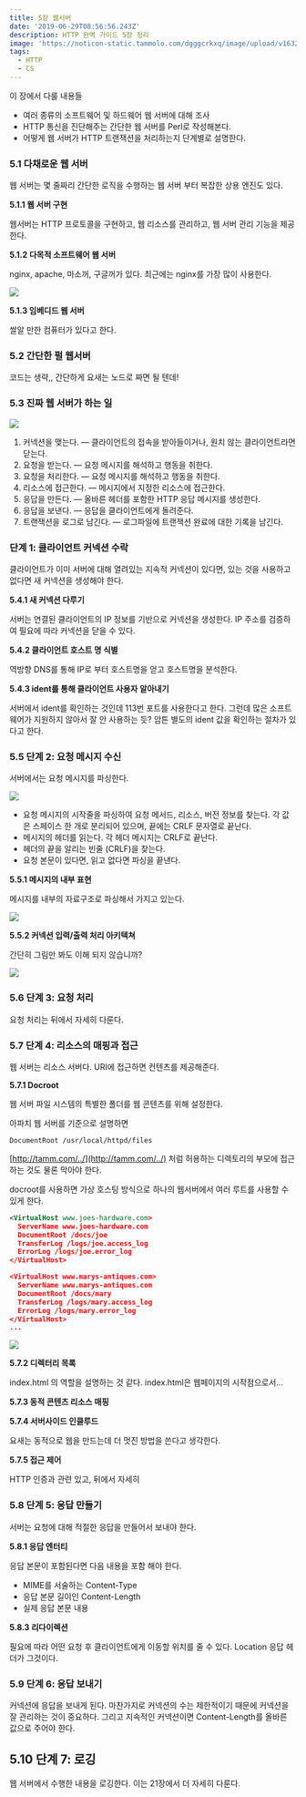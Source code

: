 ```yaml
---
title: 5장 웹서버
date: '2019-06-29T08:56:56.243Z'
description: HTTP 완벽 가이드 5장 정리
image: 'https://noticon-static.tammolo.com/dgggcrkxq/image/upload/v1632186958/tlog/http-perfect-guide_am6yzc.png'
tags:
  - HTTP
  - CS
---
```


이 장에서 다룰 내용들

- 여러 종류의 소프트웨어 및 하드웨어 웹 서버에 대해 조사
- HTTP 통신을 진단해주는 간단한 웹 서버를 Perl로 작성해본다.
- 어떻게 웹 서버가 HTTP 트랜잭션을 처리하는지 단계별로 설명한다.

### 5.1 다채로운 웹 서버

웹 서버는 몇 줄짜리 간단한 로직을 수행하는 웹 서버 부터 복잡한 상용 엔진도 있다.

**5.1.1 웹 서버 구현**

웹서버는 HTTP 프로토콜을 구현하고, 웹 리소스를 관리하고, 웹 서버 관리 기능을 제공한다. 

**5.1.2 다목적 소프트웨어 웹 서버**

nginx, apache, 마소꺼, 구글꺼가 있다. 최근에는 nginx를 가장 많이 사용한다.

![](https://noticon-static.tammolo.com/dgggcrkxq/image/upload/v1631952575/tlog/_2019-06-24__2-094f59c9-2b42-465c-b986-a8ad93071d66.37.46_vfrpce.png)

**5.1.3 임베디드 웹 서버**

쌀알 만한 컴퓨터가 있다고 한다.

### 5.2 간단한 펄 웹서버

코드는 생략,, 간단하게 요새는 노드로 짜면 될 텐데!

### 5.3 진짜 웹 서버가 하는 일

![](https://noticon-static.tammolo.com/dgggcrkxq/image/upload/v1631952599/tlog/Untitled-e6f2ebb6-3d9f-4855-b9a7-2750f74d96dc_fyjlkz.png)

1. 커넥션을 맺는다. — 클라이언트의 접속을 받아들이거나, 원치 않는 클라이언트라면 닫는다.
2. 요청을 받는다. — 요청 메시지를 해석하고 행동을 취한다.
3. 요청을 처리한다. — 요청 메시지를 해석하고 행동을 취한다.
4. 리소스에 접근한다. — 메시지에서 지정한 리소스에 접근한다.
5. 응답을 만든다. — 올바른 헤더를 포함한 HTTP 응답 메시지를 생성한다.
6. 응답을 보낸다. — 응답을 클라이언트에게 돌려준다.
7. 트랜잭션을 로그로 남긴다. — 로그파일에 트랜잭션 완료에 대한 기록을 남긴다.

### 단계 1: 클라이언트 커넥션 수락

클라이언트가 이미 서버에 대해 열려있는 지속적 커넥션이 있다면, 있는 것을 사용하고 없다면 새 커넥션을 생성해야 한다.

**5.4.1 새 커넥션 다루기**

서버는 연결된 클라이언트의 IP 정보를 기반으로 커넥션을 생성한다. IP 주소를 검증하여 필요에 따라 커넥션을 닫을 수 있다.

**5.4.2 클라이언트 호스트 명 식별**

역방향 DNS를 통해 IP로 부터 호스트명을 얻고 호스트명을 분석한다.

**5.4.3 ident를 통해 클라이언트 사용자 알아내기**

서버에서 ident를 확인하는 것인데 113번 포트를 사용한다고 한다. 그런데 많은 소프트웨어가 지원하지 않아서 잘 안 사용하는 듯? 암튼 별도의 ident 값을 확인하는 절차가 있다고 한다.

### 5.5 단계 2: 요청 메시지 수신

서버에서는 요청 메시지를 파싱한다.

![](https://noticon-static.tammolo.com/dgggcrkxq/image/upload/v1631952596/tlog/Untitled-1003319b-6b36-4a9a-bc41-ec357799a459_ioq04g.png)

- 요청 메시지의 시작줄을 파싱하여 요청 메서드, 리소스, 버전 정보를 찾는다. 각 값은 스페이스 한 개로 분리되어 있으며, 끝에는 CRLF 문자열로 끝난다.
- 메시지의 헤더를 읽는다. 각 헤더 메시지는 CRLF로 끝난다.
- 헤더의 끝을 알리는 빈줄 (CRLF)을 찾는다.
- 요청 본문이 있다면, 읽고 없다면 파싱을 끝낸다.

**5.5.1 메시지의 내부 표현**

메시지를 내부의 자료구조로 파싱해서 가지고 있는다.

![](https://noticon-static.tammolo.com/dgggcrkxq/image/upload/v1631952593/tlog/Untitled-7b7220d4-d7d9-4e8c-b71e-3d202ab260e1_utfafx.png)

**5.5.2 커넥션 입력/출력 처리 아키텍쳐**

간단히 그림만 봐도 이해 되지 않습니까?

![](https://noticon-static.tammolo.com/dgggcrkxq/image/upload/v1631952588/tlog/Untitled-1ca30496-1c21-4ddc-943c-4659b6c7b0c9_fk6sgb.png)

### 5.6 단계 3: 요청 처리

요청 처리는 뒤에서 자세히 다룬다.

### 5.7 단계 4: 리소스의 매핑과 접근

웹 서버는 리소스 서버다. URI에 접근하면 컨텐츠를 제공해준다.

**5.7.1 Docroot**

웹 서버 파일 시스템의 특별한 폴더를 웹 콘텐츠를 위해 설정한다.

아파치 웹 서버를 기준으로 설명하면
```text
DocumentRoot /usr/local/httpd/files
```

[http://tamm.com/../](http://tamm.com/../) 처럼 허용하는 디렉토리의 부모에 접근하는 것도 물론 막아야 한다.

docroot를 사용하면 가상 호스팅 방식으로 하나의 웹서버에서 여러 루트를 사용할 수 있게 한다.
```xml
<VirtualHost www.joes-hardware.com> 
  ServerName www.joes-hardware.com 
  DocumentRoot /docs/joe 
  TransferLog /logs/joe.access_log 
  ErrorLog /logs/joe.error_log 
</VirtualHost> 

<VirtualHost www.marys-antiques.com> 
  ServerName www.marys-antiques.com 
  DocumentRoot /docs/mary 
  TransferLog /logs/mary.access_log 
  ErrorLog /logs/mary.error_log 
</VirtualHost> 
...
```

![](https://noticon-static.tammolo.com/dgggcrkxq/image/upload/v1631952594/tlog/Untitled-68be840e-cfa3-4ccf-8d7d-a123e2ee7885_jsmxr2.png)

**5.7.2 디렉터리 목록**

index.html 의 역할을 설명하는 것 같다. index.html은 웹페이지의 시작점으로서...

**5.7.3 동적 콘텐츠 리소스 매핑**

**5.7.4 서버사이드 인클루드**

요새는 동적으로 웹을 만드는데 더 멋진 방법을 쓴다고 생각한다.

**5.7.5 접근 제어**

HTTP 인증과 관련 있고, 뒤에서 자세히

### 5.8 단계 5: 응답 만들기

서버는 요청에 대해 적절한 응답을 만들어서 보내야 한다.

**5.8.1 응답 엔터티**

응답 본문이 포함된다면 다음 내용을 포함 해야 한다.

- MIME를 서술하는 Content-Type
- 응답 본문 길이인 Content-Length
- 실제 응답 본문 내용

**5.8.3 리다이렉션**

필요에 따라 어떤 요청 후 클라이언트에게 이동할 위치를 줄 수 있다. Location 응답 헤더가 그것이다.

### 5.9 단계 6: 응답 보내기

커넥션에 응답을 보내게 된다. 마찬가지로 커넥션의 수는 제한적이기 때문에 커넥션을 잘 관리하는 것이 중요하다. 그리고 지속적인 커넥션이면 Content-Length를 올바른 값으로 주어야 한다.

## 5.10 단계 7: 로깅

웹 서버에서 수행한 내용을 로깅한다. 이는 21장에서 더 자세히 다룬다.